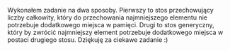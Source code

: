 Wykonałem zadanie na dwa sposoby.
Pierwszy to stos przechowujący liczby całkowity, który do przechowania najmniejszego elementu nie potrzebuje dodatkowego miejsca w pamięci.
Drugi to stos generyczny, który by zwrócić najmniejszy element potrzebuje dodatkowego miejsca w postaci drugiego stosu.
Dziękuję za ciekawe zadanie :)
